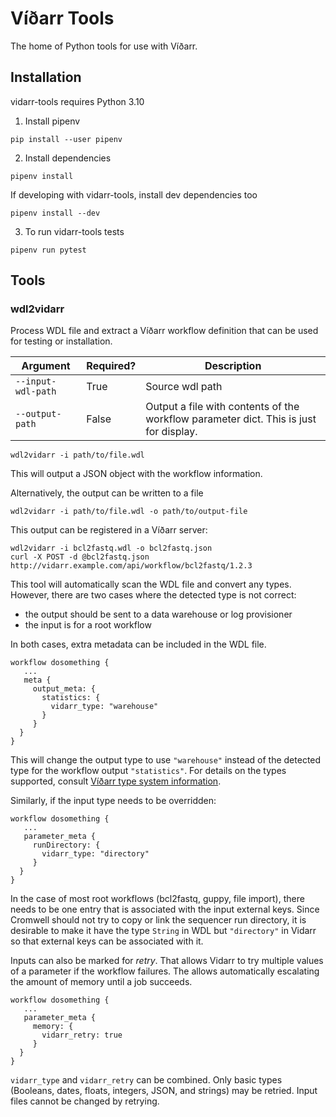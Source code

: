 # Víðarr Tools

The home of Python tools for use with Víðarr.

## Installation

vidarr-tools requires Python 3.10

1. Install pipenv

```shell
pip install --user pipenv
```

2. Install dependencies

```shell
pipenv install
```

If developing with vidarr-tools, install dev dependencies too
```shell
pipenv install --dev
```

3. To run vidarr-tools tests

```shell
pipenv run pytest
```

## Tools

### wdl2vidarr

Process WDL file and extract a Víðarr workflow definition that can be used for testing or installation.

| Argument           | Required? | Description                                                                           |
|--------------------|-----------|---------------------------------------------------------------------------------------|
| `--input-wdl-path` | True      | Source wdl path                                                                       |
| `--output-path`    | False     | Output a file with contents of the workflow parameter dict. This is just for display. |

```
wdl2vidarr -i path/to/file.wdl
```

This will output a JSON object with the workflow information.

Alternatively, the output can be written to a file

```
wdl2vidarr -i path/to/file.wdl -o path/to/output-file
```

This output can be registered in a Víðarr server:

```
wdl2vidarr -i bcl2fastq.wdl -o bcl2fastq.json
curl -X POST -d @bcl2fastq.json http://vidarr.example.com/api/workflow/bcl2fastq/1.2.3
```

This tool will automatically scan the WDL file and convert any types. However,
there are two cases where the detected type is not correct:

- the output should be sent to a data warehouse or log provisioner
- the input is for a root workflow

In both cases, extra metadata can be included in the WDL file.

```
workflow dosomething {
   ...
   meta {
     output_meta: {
       statistics: {
         vidarr_type: "warehouse"
       }
     }
  }
}
```

This will change the output type to use `"warehouse"` instead of the detected type for the workflow
output `"statistics"`. For details on the types supported,
consult [Víðarr type system information](https://oicr-gsi.github.io/vidarr/types.html).

Similarly, if the input type needs to be overridden:

```
workflow dosomething {
   ...
   parameter_meta {
     runDirectory: {
       vidarr_type: "directory"
     }
  }
}
```

In the case of most root workflows (bcl2fastq, guppy, file import), there needs
to be one entry that is associated with the input external keys. Since Cromwell
should not try to copy or link the sequencer run directory, it is desirable to
make it have the type `String` in WDL but `"directory"` in Vidarr so that
external keys can be associated with it.

Inputs can also be marked for _retry_. That allows Vidarr to try multiple values of a parameter if the workflow
failures. The allows automatically escalating the amount of memory until a job succeeds.

```
workflow dosomething {
   ...
   parameter_meta {
     memory: {
       vidarr_retry: true
     }
  }
}
```

`vidarr_type` and `vidarr_retry` can be combined. Only basic types (Booleans, dates, floats, integers, JSON, and
strings) may be retried. Input files cannot be changed by retrying.
